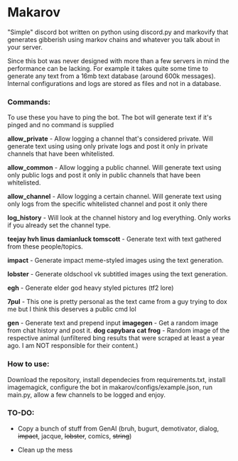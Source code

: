 # Makarov

"Simple" discord bot written on python using discord.py and markovify that generates gibberish using markov chains and whatever you talk about in your server.

Since this bot was never designed with more than a few servers in mind the performance can be lacking. For example it takes quite some time to generate any text from a 16mb text database (around 600k messages). Internal configurations and logs are stored as files and not in a database.

### Commands:

To use these you have to ping the bot. The bot will generate text if it's pinged and no command is supplied

**allow_private** - Allow logging a channel that's considered private. Will generate text using using only private logs and post it only in private channels that have been whitelisted.

**allow_common** - Allow logging a public channel. Will generate text using only public logs and post it only in public channels that have been whitelisted.

**allow_channel** - Allow logging a certain channel. Will generate text using only logs from the specific whitelisted channel and post it only there

**log_history** - Will look at the channel history and log everything. Only works if you already set the channel type.

**teejay hvh linus damianluck tomscott** - Generate text with text gathered from these people/topics.

**impact** - Generate impact meme-styled images using the text generation.

**lobster** - Generate oldschool vk subtitled images using the text generation.

**egh** - Generate elder god heavy styled pictures (tf2 lore)

**7pul** - This one is pretty personal as the text came from a guy trying to dox me but I think this deserves a public cmd lol

**gen** - Generate text and prepend input
**imagegen** - Get a random image from chat history and post it.
**dog capybara cat frog** - Random image of the respective animal (unfiltered bing results that were scraped at least a year ago. I am NOT responsible for their content.)

### How to use:

Download the repository, install dependecies from requirements.txt, install imagemagick, configure the bot in makarov/configs/example.json, run main.py, allow a few channels to be logged and enjoy.

### TO-DO:

- Copy a bunch of stuff from GenAI (bruh, bugurt, demotivator, dialog, ~~impact~~, jacque, ~~lobster~~, comics, ~~string~~)

- Clean up the mess


